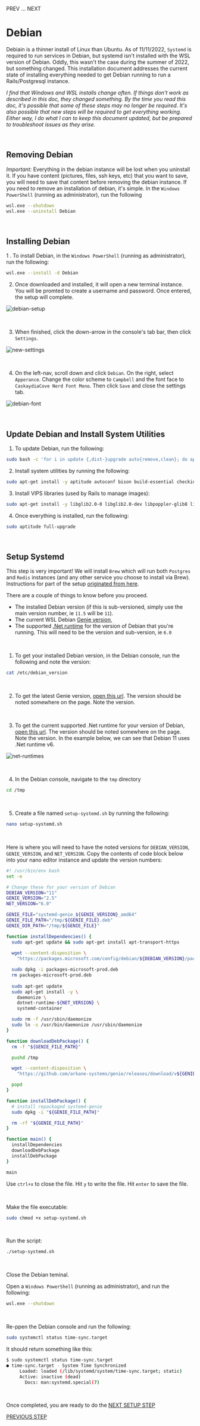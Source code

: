 PREV ... NEXT

# Debian
Debiain is a thinner install of Linux than Ubuntu. As of 11/11/2022, `Systemd` is required to run services in Debian, but systemd isn't installed with the WSL version of Debian. Oddly, this wasn't the case during the summer of 2022, but something changed. This installation document addresses the current state of installing everything needed to get Debian running to run a Rails/Postgresql instance. 

*I find that Windows and WSL installs change often. If things don't work as described in this doc, they changed something. By the time you read this doc, it's possible that some of these steps may no longer be required. It's also possible that new steps will be required to get everything working. Either way, I do what I can to keep this document updated, but be prepared to troubleshoot issues as they arise.*

<br/>

## Removing Debian

*Important:* Everything in the debian instance will be lost when you uninstall it. If you have content (pictures, files, ssh keys, etc) that you want to save, you will need to save that content before removing the debian instance. If you need to remove an installation of debian, it's simple. In the `Windows PowerShell` (running as administrator), run the following

```bash
wsl.exe --shutdown
wsl.exe --uninstall Debian
```

<br/>

## Installing Debian

1 . To install Debian, in the `Windows PowerShell` (running as administrator), run the following:

```sh
wsl.exe --install -d Debian
```

2. Once downloaded and installed, it will open a new terminal instance. You will be promted to create a username and password. Once entered, the setup will complete.

![debian-setup](https://user-images.githubusercontent.com/516548/192112953-e95b93a0-5c68-407a-8ae3-ea0b15ad8fe4.png)

<br/>

3. When finished, click the down-arrow in the console's tab bar, then click `Settings`.

![new-settings](https://user-images.githubusercontent.com/516548/192082679-8cc094a2-e920-4b00-943e-91a3e75ccb4b.png)

<br/>

4. On the left-nav, scroll down and click `Debian`. On the right, select `Apperance`. Change the color scheme to `Campbell` and the font face to `CaskaydiaCove Nerd Font Mono`. Then click `Save` and close the settings tab.

![debian-font](https://user-images.githubusercontent.com/516548/193384119-47cb6b12-ffdb-468d-b65b-76b004b6b062.png)

<br/>

## Update Debian and Install System Utilities

1. To update Debian, run the following:

```sh
sudo bash -c 'for i in update {,dist-}upgrade auto{remove,clean}; do apt-get $i -y; done'
```

2. Install system utilities by running the following:

```sh
sudo apt-get install -y aptitude autoconf bison build-essential checkinstall clang curl gawk git gcc libssl-dev libpq-dev libyaml-dev libreadline-dev libncurses-dev libffi-dev libgdbm6 libgdbm-dev libdb-dev make pkg-config policykit-1 python3 python3-pip python3-psutil wget vim zlib1g-dev zsh
```

3. Install VIPS libraries (used by Rails to manage images):

```sh
sudo apt-get install -y libglib2.0-0 libglib2.0-dev libpoppler-glib8 libheif-dev libvips-dev libvips
```

4. Once everything is installed, run the following:

```sh
sudo aptitude full-upgrade
```
   
<br>

## Setup Systemd

This step is very important! We will install `Brew` which will run both `Postgres` and `Redis` instances (and any other service you choose to install via Brew). Instructions for part of the setup [originated from here](https://technologydragonslayer.com/2022/03/19/enable-systemd-in-wsl2-debian-11/). 

There are a couple of things to know before you proceed. 
  * The installed Debian version (if this is sub-versioned, simply use the main version number, ie `11.5` will be `11`).
  * The current WSL Debian [Genie version](https://github.com/arkane-systems/genie/tree/master/debian), 
  * The supported [.Net runtime](https://learn.microsoft.com/en-us/dotnet/core/install/linux-debian#supported-distributions) for the version of Debian that you're running. This will need to be the version and sub-version, ie `6.0`

<br/>

1. To get your installed Debian version, in the Debian console, run the following and note the version: 

```sh
cat /etc/debian_version
```

<br/>

2. To get the latest Genie version, [open this url](https://github.com/arkane-systems/genie/tree/master/debian). The version should be noted somewhere on the page. Note the version.

<br/>

3. To get the current supported .Net runtime for your version of Debian, [open this url](https://learn.microsoft.com/en-us/dotnet/core/install/linux-debian#supported-distributions). The version should be noted somewhere on the page. Note the version. In the example below, we can see that Debian 11 uses .Net runtime v6.

![net-runtimes](https://user-images.githubusercontent.com/516548/201444555-03b2f77a-ff2d-450c-9f65-9350913dfb6e.png)

<br/>

4. In the Debian console, navigate to the `tmp` directory

```sh
cd /tmp
```

<br/>

5. Create a file named `setup-systemd.sh` by running the following:

```sh
nano setup-systemd.sh
```

<br/> 

Here is where you will need to have the noted versions for `DEBIAN_VERSION`, `GENIE_VERSION`, and `NET_VERSION`. Copy the contents of code block below into your nano editor instance and update the version numbers:

```sh
#! /usr/bin/env bash
set -e

# Change these for your version of Debian
DEBIAN_VERSION="11"
GENIE_VERSION="2.5"
NET_VERSION="6.0"

GENIE_FILE="systemd-genie_${GENIE_VERSION}_amd64"
GENIE_FILE_PATH="/tmp/${GENIE_FILE}.deb"
GENIE_DIR_PATH="/tmp/${GENIE_FILE}"

function installDependencies() {
  sudo apt-get update && sudo apt-get install apt-transport-https
  
  wget --content-disposition \
    "https://packages.microsoft.com/config/debian/${DEBIAN_VERSION}/packages-microsoft-prod.deb"

  sudo dpkg -i packages-microsoft-prod.deb
  rm packages-microsoft-prod.deb
  
  sudo apt-get update
  sudo apt-get install -y \
    daemonize \
    dotnet-runtime-${NET_VERSION} \
    systemd-container

  sudo rm -f /usr/sbin/daemonize
  sudo ln -s /usr/bin/daemonize /usr/sbin/daemonize
}

function downloadDebPackage() {
  rm -f "${GENIE_FILE_PATH}"

  pushd /tmp

  wget --content-disposition \
    "https://github.com/arkane-systems/genie/releases/download/v${GENIE_VERSION}/systemd-genie_${GENIE_VERSION}_amd64.deb"

  popd
}

function installDebPackage() {
  # install repackaged systemd-genie
  sudo dpkg -i "${GENIE_FILE_PATH}"

  rm -rf "${GENIE_FILE_PATH}"
}

function main() {
  installDependencies
  downloadDebPackage
  installDebPackage
}

main
```

Use `ctrl+x` to close the file. Hit `y` to write the file. Hit `enter` to save the file.

<br/>

Make the file executable:

```sh
sudo chmod +x setup-systemd.sh
```

<br/>

Run the script:

```sh
./setup-systemd.sh
```

<br/>

Close the Debian teminal. 

Open a `Windows PowerShell` (running as administrator), and run the following:

```sh
wsl.exe --shutdown
```

<br/>

Re-ppen the Debian console and run the following:

```sh
sudo systemctl status time-sync.target
```

It should return something like this:

```sh
$ sudo systemctl status time-sync.target
● time-sync.target - System Time Synchronized
     Loaded: loaded (/lib/systemd/system/time-sync.target; static)
     Active: inactive (dead)
       Docs: man:systemd.special(7)
```

<br/>

Once completed, you are ready to do the [NEXT SETUP STEP]()

[PREVIOUS STEP]()
